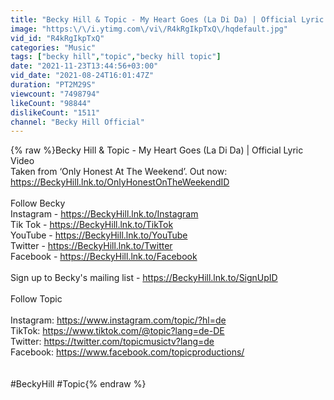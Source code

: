```yaml
---
title: "Becky Hill & Topic - My Heart Goes (La Di Da) | Official Lyric Video"
image: "https:\/\/i.ytimg.com\/vi\/R4kRgIkpTxQ\/hqdefault.jpg"
vid_id: "R4kRgIkpTxQ"
categories: "Music"
tags: ["becky hill","topic","becky hill topic"]
date: "2021-11-23T13:44:56+03:00"
vid_date: "2021-08-24T16:01:47Z"
duration: "PT2M29S"
viewcount: "7498794"
likeCount: "98844"
dislikeCount: "1511"
channel: "Becky Hill Official"
---
```

{% raw %}Becky Hill &amp; Topic - My Heart Goes (La Di Da) | Official Lyric Video<br />Taken from ‘Only Honest At The Weekend’. Out now: <a rel="nofollow" target="blank" href="https://BeckyHill.lnk.to/OnlyHonestOnTheWeekendID">https://BeckyHill.lnk.to/OnlyHonestOnTheWeekendID</a><br /><br />Follow Becky<br />Instagram - <a rel="nofollow" target="blank" href="https://BeckyHill.lnk.to/Instagram">https://BeckyHill.lnk.to/Instagram</a> <br />Tik Tok - <a rel="nofollow" target="blank" href="https://BeckyHill.lnk.to/TikTok">https://BeckyHill.lnk.to/TikTok</a> <br />YouTube - <a rel="nofollow" target="blank" href="https://BeckyHill.lnk.to/YouTube">https://BeckyHill.lnk.to/YouTube</a> <br />Twitter - <a rel="nofollow" target="blank" href="https://BeckyHill.lnk.to/Twitter">https://BeckyHill.lnk.to/Twitter</a> <br />Facebook - <a rel="nofollow" target="blank" href="https://BeckyHill.lnk.to/Facebook">https://BeckyHill.lnk.to/Facebook</a><br /><br />Sign up to Becky's mailing list - <a rel="nofollow" target="blank" href="https://BeckyHill.lnk.to/SignUpID">https://BeckyHill.lnk.to/SignUpID</a><br /><br />Follow Topic<br /><br />Instagram: <a rel="nofollow" target="blank" href="https://www.instagram.com/topic/?hl=de">https://www.instagram.com/topic/?hl=de</a><br />TikTok: <a rel="nofollow" target="blank" href="https://www.tiktok.com/@topic?lang=de-DE">https://www.tiktok.com/@topic?lang=de-DE</a><br />Twitter: <a rel="nofollow" target="blank" href="https://twitter.com/topicmusictv?lang=de">https://twitter.com/topicmusictv?lang=de</a><br />Facebook: <a rel="nofollow" target="blank" href="https://www.facebook.com/topicproductions/">https://www.facebook.com/topicproductions/</a><br /><br /><br />#BeckyHill #Topic{% endraw %}
